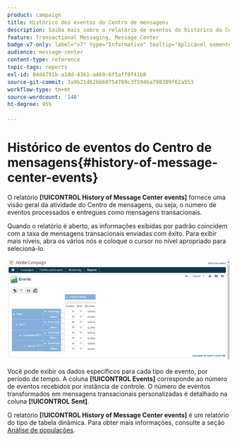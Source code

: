 ```yaml
---
product: campaign
title: Histórico dos eventos do Centro de mensagens
description: Saiba mais sobre o relatório de eventos do histórico do Centro de mensagens
feature: Transactional Messaging, Message Center
badge-v7-only: label="v7" type="Informative" tooltip="Aplicável somente ao Campaign Classic v7"
audience: message-center
content-type: reference
topic-tags: reports
exl-id: 04d4791b-a1dd-4361-a469-6f5aff0f41b8
source-git-commit: 3a9b21d626b60754789c3f594ba798309f62a553
workflow-type: tm+mt
source-wordcount: '146'
ht-degree: 95%

---
```


# Histórico de eventos do Centro de mensagens{#history-of-message-center-events}



O relatório **[!UICONTROL History of Message Center events]** fornece uma visão geral da atividade do Centro de mensagens, ou seja, o número de eventos processados e entregues como mensagens transacionais.

Quando o relatório é aberto, as informações exibidas por padrão coincidem com a taxa de mensagens transacionais enviadas com êxito. Para exibir mais níveis, abra os vários nós e coloque o cursor no nível apropriado para selecioná-lo.

![](assets/messagecenter_reporting_001.png)

Você pode exibir os dados específicos para cada tipo de evento, por período de tempo. A coluna **[!UICONTROL Events]** corresponde ao número de eventos recebidos por instância de controle. O número de eventos transformados em mensagens transacionais personalizadas é detalhado na coluna **[!UICONTROL Sent]**.

O relatório **[!UICONTROL History of Message Center events]** é um relatório do tipo de tabela dinâmica. Para obter mais informações, consulte a seção [Análise de populações](../../reporting/using/about-descriptive-analysis.md).

